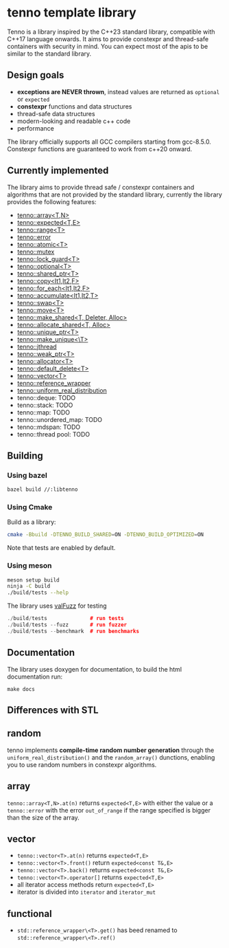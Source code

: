 # tenno template library

Tenno is a library inspired by the C++23 standard library, compatible
with C++17 language onwards. It aims to provide constexpr and thread-safe containers with security in mind. You can expect
most of the apis to be similar to the standard library.

## Design goals
- **exceptions are NEVER thrown**, instead values are returned as `optional` or `expected`
- **constexpr** functions and data structures
- thread-safe data structures
- modern-looking and readable c++ code
- performance

The library officially supports all GCC compilers starting from gcc-8.5.0.
Constexpr functions are guaranteed to work from c++20 onward.

## Currently implemented
The library aims to provide thread safe / constexpr containers and
algorithms that are not provided by the standard library, currently
the library provides the following features:
- [tenno::array<T,N>](./include/tenno/array.hpp)
- [tenno::expected<T,E>](./include/tenno/expected.hpp)
- [tenno::range\<T>](./include/tenno/ranges.hpp)
- [tenno::error](./include/tenno/error.hpp)
- [tenno::atomic\<T>](./include/tenno/atomic.hpp)
- [tenno::mutex](./include/tenno/mutex.hpp)
- [tenno::lock_guard\<T>](./include/tenno/mutex.hpp)
- [tenno::optional\<T>](./include/tenno/optional.hpp)
- [tenno::shared_ptr\<T>](./include/tenno/memory.hpp)
- [tenno::copy<It1,It2,F>](./include/tenno/algorithm.hpp)
- [tenno::for_each<It1,It2,F>](./include/tenno/algorithm.hpp)
- [tenno::accumulate<It1,It2,T>](./include/tenno/algorithm.hpp)
- [tenno::swap\<T>](./include/tenno/algorithm.hpp)
- [tenno::move\<T>](./include/tenno/utility.hpp)
- [tenno::make_shared\<T, Deleter, Alloc>](./include/tenno/memory.hpp)
- [tenno::allocate_shared\<T, Alloc>](./include/tenno/memory)
- [tenno::unique_ptr\<T>](./include/tenno/unique_ptr.hpp)
- [tenno::make_unique<\T>](./include/tenno/memory.hpp)
- [tenno::jthread](./include/tenno/thread.hpp)
- [tenno::weak_ptr\<T>](./include/tenno/memory.hpp)
- [tenno::allocator\<T>](./include/tenno/memory.hpp)
- [tenno::default_delete\<T>](./include/tenno/memory.hpp)
- [tenno::vector\<T>](./include/tenno/vector.hpp)
- [tenno::reference_wrapper](./include/tenno/functional.hpp)
- [tenno::uniform\_real_distribution](./include/tenno/random.hpp)
- tenno::deque: TODO
- tenno::stack: TODO
- tenno::map: TODO
- tenno::unordered_map: TODO
- tenno::mdspan: TODO
- tenno::thread pool: TODO

## Building

### Using bazel
```bash
bazel build //:libtenno
```

### Using Cmake
Build as a library:
```bash
cmake -Bbuild -DTENNO_BUILD_SHARED=ON -DTENNO_BUILD_OPTIMIZED=ON
```
Note that tests are enabled by default.

### Using meson

```bash
meson setup build
ninja -C build
./build/tests --help
```

The library uses [valFuzz](https://github.com/San7o/valFuzz) for testing
```c++
./build/tests              # run tests
./build/tests --fuzz       # run fuzzer
./build/tests --benchmark  # run benchmarks
```

## Documentation

The library uses doxygen for documentation, to build the html documentation run:
```
make docs
```

## Differences with STL

## random

tenno implements **compile-time random number generation** through
the `uniform_real_distribution()` and the `random_array()` dunctions,
enabling you to use random numbers in constexpr algorithms.

## array

`tenno::array<T,N>.at(n)` returns `expected<T,E>` with either the value
or a `tenno::error` with the error `out_of_range` if the range specified
is bigger than the size of the array.

## vector

- `tenno::vector<T>.at(n)` returns `expected<T,E>`
- `tenno::vector<T>.front()` return `expected<const T&,E>`
- `tenno::vector<T>.back()` returns `expected<const T&,E>`
- `tenno::vector<T>.operator[]` returns `expected<T,E>`
- all iterator access methods return `expected<T,E>`
- iterator is divided into `iterator` and `iterator_mut`

## functional

- `std::reference_wrapper\<T>.get()` has beed renamed to `std::reference_wrapper\<T>.ref()`
